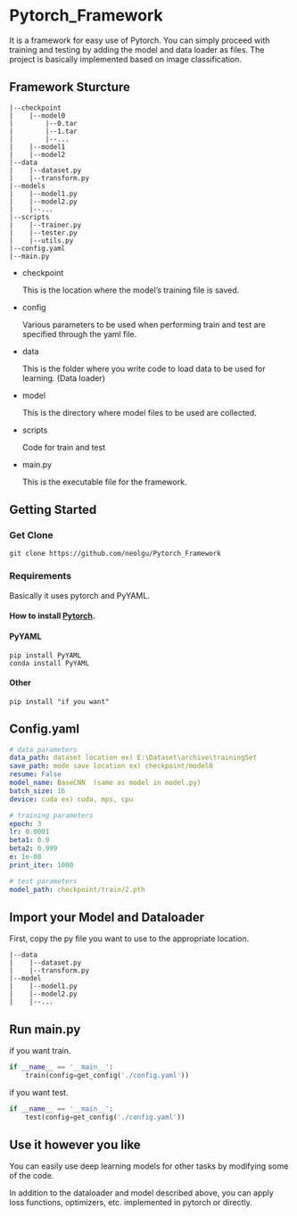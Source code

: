 # Pytorch_Framework

It is a framework for easy use of Pytorch. You can simply proceed with training and testing by adding the model and data loader as files. The project is basically implemented based on image classification.


## Framework Sturcture
```
|--checkpoint
|    |--model0
|        |--0.tar
|        |--1.tar
|        |--...
|    |--model1
|    |--model2
|--data
|    |--dataset.py
|    |--transform.py
|--models
|    |--model1.py
|    |--model2.py
|    |--...
|--scripts
|    |--trainer.py
|    |--tester.py
|    |--utils.py
|--config.yaml
|--main.py
```

- checkpoint

  This is the location where the model’s training file is saved.
- config

  Various parameters to be used when performing train and test are specified through the yaml file.
- data

  This is the folder where you write code to load data to be used for learning. (Data loader)
- model

  This is the directory where model files to be used are collected.
- scripts

  Code for train and test
- main.py

  This is the executable file for the framework.

## Getting Started
### Get Clone
```
git clone https://github.com/neolgu/Pytorch_Framework
```

### Requirements

Basically it uses pytorch and PyYAML.

#### How to install [Pytorch](https://pytorch.org/get-started/locally/).

#### PyYAML
```
pip install PyYAML
conda install PyYAML
```

#### Other
```
pip install "if you want"
```

## Config.yaml
```yaml
# data parameters
data_path: dataset location ex) E:\Dataset\archive\trainingSet
save_path: mode save location ex) checkpoint/model0
resume: False
model_name: BaseCNN  (same as model in model.py)
batch_size: 16
device: cuda ex) cuda, mps, cpu

# training parameters
epoch: 3
lr: 0.0001
beta1: 0.9
beta2: 0.999
e: 1e-08
print_iter: 1000

# test parameters
model_path: checkpoint/train/2.pth
```

## Import your Model and Dataloader

First, copy the py file you want to use to the appropriate location.

```
|--data
|    |--dataset.py
|    |--transform.py
|--model
|    |--model1.py
|    |--model2.py
|    |--...
```

## Run main.py

if you want train.
```python
if __name__ == '__main__':
    train(config=get_config('./config.yaml'))
```
if you want test.
```python
if __name__ == '__main__':
    test(config=get_config('./config.yaml'))
```

## Use it however you like

You can easily use deep learning models for other tasks by modifying some of the code.

In addition to the dataloader and model described above, you can apply loss functions, optimizers, etc. implemented in pytorch or directly.
